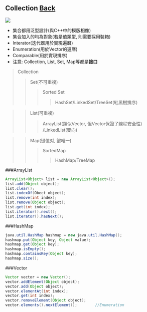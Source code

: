 ## Collection [Back](./../Java.md)

<img src="./Containers(JDK1.4).gif">

- 集合都用泛型設計(與C++中的模版相像)
- 集合加入的均為對象(若是值類型, 則需要採用裝箱)
- Interator(迭代器用於實現遍曆)
- Enumeration(用於Vector的遍曆)
- Comparable(用於實現排序)
- 注意: Collection, List, Set, Map等都是**接口**

> Collection
>> Set(不可重複)
>>> Sorted Set
>>>> HashSet/LinkedSet/TreeSet(紅黑樹排序)

>> List(可重複)
>>> ArrayList(類似Vector, 但Vector保證了線程安全性) /LinkedList(雙向)

>> Map(键值对, 鍵唯一)
>>> SortedMap
>>>> HashMap/TreeMap

###ArrayList

```java
ArrayList<Object> list = new ArrayList<Object>();
list.add(Object object);
list.clear();
list.indexOf(Obect object);
list.remove(int index);
list.remove(Object object);
list.get(int index);
list.iterator().next();
list.iterator().hasNext();
```

###HashMap
```Java
java.util.HashMap hashmap = new java.util.HashMap();
hashmap.put(Object key, Object value);
hashmap.get(Object key);
hashmap.isEmpty();
hashmap.containsKey(Object key);
hashmap.size();
```

###Vector
```Java
Vector vector = new Vector();
vector.addElement(Object object);
vector.add(Object object);
vector.elementAt(int index);
vector.get(int index);
vector.removeElement(Object object);
vector.elements().nextElement();		//Enumeration
```

